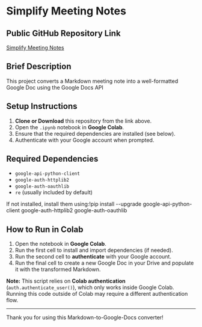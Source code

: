 # Simplify Meeting Notes

## Public GitHub Repository Link
[Simplify Meeting Notes](https://github.com/sajalregmi/simplify-meeting-notes)

## Brief Description
This project converts a Markdown meeting note into a well-formatted Google Doc using the Google Docs API

## Setup Instructions
1. **Clone or Download** this repository from the link above.
2. Open the `.ipynb` notebook in **Google Colab**.
3. Ensure that the required dependencies are installed (see below).
4. Authenticate with your Google account when prompted.

## Required Dependencies
- `google-api-python-client`
- `google-auth-httplib2`
- `google-auth-oauthlib`
- `re` (usually included by default)

If not installed, install them using:!pip install --upgrade google-api-python-client google-auth-httplib2 google-auth-oauthlib


## How to Run in Colab
1. Open the notebook in **Google Colab**.
2. Run the first cell to install and import dependencies (if needed).
3. Run the second cell to **authenticate** with your Google account.
4. Run the final cell to create a new Google Doc in your Drive and populate it with the transformed Markdown.

**Note:** This script relies on **Colab authentication** (`auth.authenticate_user()`), which only works inside Google Colab. Running this code outside of Colab may require a different authentication flow.

---
Thank you for using this Markdown-to-Google-Docs converter!
